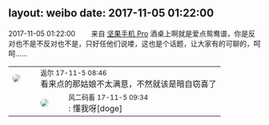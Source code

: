 layout: weibo
date: 2017-11-05 01:22:00
---
<meta name="referrer" content="no-referrer" />

2017-11-05 01:22:00  &nbsp;&nbsp;&nbsp;&nbsp;&nbsp;&nbsp; 来自 <a href="http://app.weibo.com/t/feed/Z4AgP" rel="nofollow">坚果手机 Pro</a>
酒桌上啊就是爱点鸳鸯谱，你是反对也不是不反对也不是，只好任他们说喽，这也是个话题，让大家有的可聊的，呵呵…… ​​​

<table style="width: 100%;">
  <tr>
    <td style="width: 40px;"><img style="border-radius:50%" src="https://tvax1.sinaimg.cn/crop.0.0.512.512.50/760b4677ly8fvdnumgch5j20e80e8gmo.jpg?KID=imgbed,tva&Expires=1624466432&ssig=MPv801fOu7"></td>
    <td colspan="2"><small>返尔 17-11-5 08:46</small><br/>看来点的那姑娘不太满意，不然就该是暗自窃喜了</td>
  </tr>
  <tr>
    <td/>
    <td style="width: 40px;"><img style="border-radius:50%" src="https://tva3.sinaimg.cn/crop.0.0.639.639.50/6d2a6003jw8f3idy69w2gj20hs0hrt9g.jpg?KID=imgbed,tva&Expires=1624466432&ssig=0iSjq5SS0y"></td>
    <td><small>风二码畜 17-11-5 09:34</small><br/>: 懂我呀[doge]</td>
  </tr>
</table>
